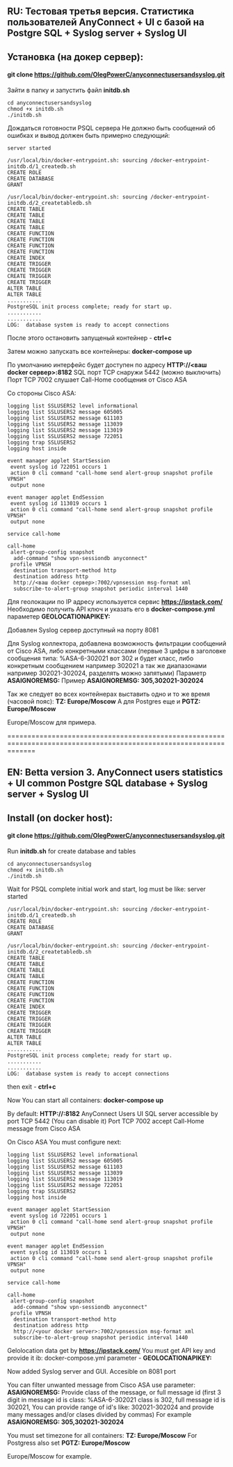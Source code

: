## RU: Тестовая третья версия. Статистика пользователей AnyConnect + UI с базой на Postgre SQL + Syslog server + Syslog UI

## Установка (на докер сервер):
#### git clone https://github.com/OlegPowerC/anyconnectusersandsyslog.git
Зайти в папку и запустить файл **initdb.sh**

    cd anyconnectusersandsyslog
    chmod +x initdb.sh
    ./initdb.sh

Дождаться готовности PSQL сервера
Не должно быть сообщений об ошибках и вывод должен быть примерно следующий:

    server started

    /usr/local/bin/docker-entrypoint.sh: sourcing /docker-entrypoint-initdb.d/1_createdb.sh
    CREATE ROLE
    CREATE DATABASE
    GRANT

    /usr/local/bin/docker-entrypoint.sh: sourcing /docker-entrypoint-initdb.d/2_createtabledb.sh
    CREATE TABLE
    CREATE TABLE
    CREATE TABLE
    CREATE TABLE
    CREATE FUNCTION
    CREATE FUNCTION
    CREATE FUNCTION
    CREATE FUNCTION
    CREATE INDEX
    CREATE TRIGGER
    CREATE TRIGGER
    CREATE TRIGGER
    CREATE TRIGGER
    ALTER TABLE
    ALTER TABLE
    ...........
    PostgreSQL init process complete; ready for start up.
    ...........
    ...........
    LOG:  database system is ready to accept connections

После этого остановить запущеный контейнер - **ctrl+c**

Затем можно запускать все контейнеры: **docker-compose up**

По умолчанию интерфейс будет доступен по адресу **HTTP://<ваш docker сервер>:8182**
SQL порт TCP снаружи 5442 (можно выключить) Порт TCP 7002 слушает Call-Home сообщения от Cisco ASA

Со стороны Cisco ASA:

    logging list SSLUSERS2 level informational
    logging list SSLUSERS2 message 605005
    logging list SSLUSERS2 message 611103
    logging list SSLUSERS2 message 113039
    logging list SSLUSERS2 message 113019
    logging list SSLUSERS2 message 722051
    logging trap SSLUSERS2
    logging host inside

    event manager applet StartSession
     event syslog id 722051 occurs 1
     action 0 cli command "call-home send alert-group snapshot profile VPNSH"
     output none
    
    event manager applet EndSession
     event syslog id 113019 occurs 1
     action 0 cli command "call-home send alert-group snapshot profile VPNSH"
     output none

    service call-home

    call-home
     alert-group-config snapshot
      add-command "show vpn-sessiondb anyconnect"
     profile VPNSH
      destination transport-method http
      destination address http
      http://<ваш docker сервер>:7002/vpnsession msg-format xml
      subscribe-to-alert-group snapshot periodic interval 1440

Для геолокации по IP адресу используется сервис **https://ipstack.com/**
Необходимо получить API ключ и указать его в **docker-compose.yml**
параметер **GEOLOCATIONAPIKEY:**

Добавлен Syslog сервер доступный на порту 8081

Для Syslog коллектора, добавлена возможность фильтрации сообщений от Cisco ASA, либо конкретными классами (первые 3 цифры в заголовке сообщения типа: %ASA-6-302021 вот 302 и будет класс, 
либо конкретным сообщением например 302021 а так же диапазонами например 302021-302024, разделять можно запятыми)
Параметр **ASAIGNOREMSG:**
Пример **ASAIGNOREMSG: 305,302021-302024**

Так же следует во всех контейнерах выставить одно и то же время (часовой пояс):
**TZ: Europe/Moscow**
А для Postgres еще и
**PGTZ: Europe/Moscow**

Europe/Moscow для примера.

===================================================================================================================
## EN: Betta version 3. AnyConnect users statistics + UI common Postgre SQL database + Syslog server + Syslog UI

## Install (on docker host): 
#### git clone https://github.com/OlegPowerC/anyconnectusersandsyslog.git

Run **initdb.sh** for create database and tables

    cd anyconnectusersandsyslog
    chmod +x initdb.sh
    ./initdb.sh

Wait for PSQL complete initial work and start, 
log must be like:
server started

    /usr/local/bin/docker-entrypoint.sh: sourcing /docker-entrypoint-initdb.d/1_createdb.sh
    CREATE ROLE
    CREATE DATABASE
    GRANT

    /usr/local/bin/docker-entrypoint.sh: sourcing /docker-entrypoint-initdb.d/2_createtabledb.sh
    CREATE TABLE
    CREATE TABLE
    CREATE TABLE
    CREATE TABLE
    CREATE FUNCTION
    CREATE FUNCTION
    CREATE FUNCTION
    CREATE FUNCTION
    CREATE INDEX
    CREATE TRIGGER
    CREATE TRIGGER
    CREATE TRIGGER
    CREATE TRIGGER
    ALTER TABLE
    ALTER TABLE
    ...........
    PostgreSQL init process complete; ready for start up.
    ...........
    ...........
    LOG:  database system is ready to accept connections

then exit - **ctrl+c**

Now You can start all containers: **docker-compose up**

By default: **HTTP://<Your docker host ip>:8182** AnyConnect Users UI SQL server accessible by port TCP 5442 (You can disable it) Port TCP 7002 accept Call-Home message from Cisco ASA

On Cisco ASA You must configure next:

    logging list SSLUSERS2 level informational
    logging list SSLUSERS2 message 605005
    logging list SSLUSERS2 message 611103
    logging list SSLUSERS2 message 113039
    logging list SSLUSERS2 message 113019
    logging list SSLUSERS2 message 722051
    logging trap SSLUSERS2
    logging host inside

    event manager applet StartSession
     event syslog id 722051 occurs 1
     action 0 cli command "call-home send alert-group snapshot profile VPNSH"
     output none
    
    event manager applet EndSession
     event syslog id 113019 occurs 1
     action 0 cli command "call-home send alert-group snapshot profile VPNSH"
     output none

    service call-home

    call-home
     alert-group-config snapshot
      add-command "show vpn-sessiondb anyconnect"
     profile VPNSH
      destination transport-method http
      destination address http
      http://<your docker server>:7002/vpnsession msg-format xml
      subscribe-to-alert-group snapshot periodic interval 1440

Gelolocation data get by **https://ipstack.com/**
You must get API key and provide it ib: docker-compose.yml
parameter - **GEOLOCATIONAPIKEY:**

Now added Syslog server and GUI.
Accesible on 8081 port

You can filter unwanted message from Cisco ASA use parameter:
**ASAIGNOREMSG:**
Provide class of the message, or full message id (first 3 digit in message id is class: %ASA-6-302021 class is 302,
full message id is 302021, You can provide range of id's like: 302021-302024 and provide many messages and/or clases divided by commas)
For example **ASAIGNOREMSG: 305,302021-302024**

You must set timezone for all containers:
**TZ: Europe/Moscow**
For Postgress also set
**PGTZ: Europe/Moscow**

Europe/Moscow for example.
